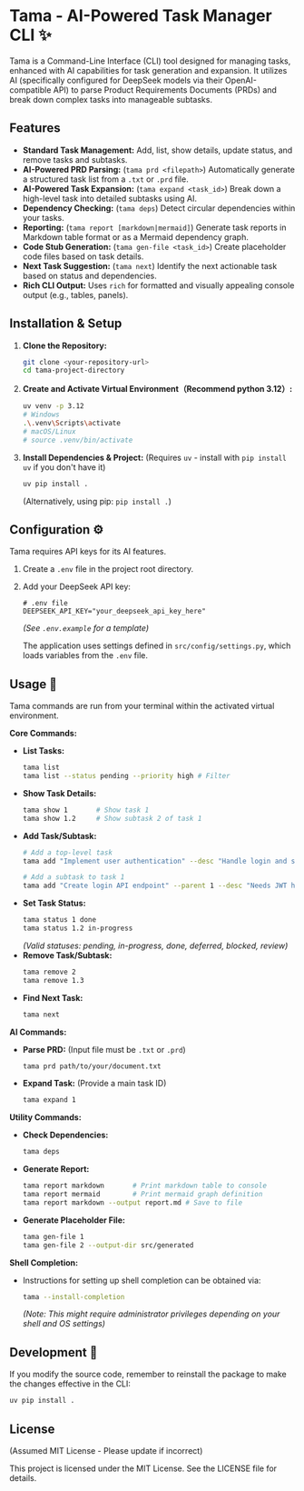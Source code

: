 # Tama - AI-Powered Task Manager CLI ✨

Tama is a Command-Line Interface (CLI) tool designed for managing tasks, enhanced with AI capabilities for task generation and expansion. It utilizes AI (specifically configured for DeepSeek models via their OpenAI-compatible API) to parse Product Requirements Documents (PRDs) and break down complex tasks into manageable subtasks.

## Features

*   **Standard Task Management:** Add, list, show details, update status, and remove tasks and subtasks.
*   **AI-Powered PRD Parsing:** (`tama prd <filepath>`) Automatically generate a structured task list from a `.txt` or `.prd` file.
*   **AI-Powered Task Expansion:** (`tama expand <task_id>`) Break down a high-level task into detailed subtasks using AI.
*   **Dependency Checking:** (`tama deps`) Detect circular dependencies within your tasks.
*   **Reporting:** (`tama report [markdown|mermaid]`) Generate task reports in Markdown table format or as a Mermaid dependency graph.
*   **Code Stub Generation:** (`tama gen-file <task_id>`) Create placeholder code files based on task details.
*   **Next Task Suggestion:** (`tama next`) Identify the next actionable task based on status and dependencies.
*   **Rich CLI Output:** Uses `rich` for formatted and visually appealing console output (e.g., tables, panels).

## Installation & Setup

1.  **Clone the Repository:**
    ```bash
    git clone <your-repository-url>
    cd tama-project-directory 
    ```
2.  **Create and Activate Virtual Environment（Recommend python 3.12）:**
    ```bash
    uv venv -p 3.12
    # Windows
    .\.venv\Scripts\activate 
    # macOS/Linux
    # source .venv/bin/activate 
    ```
3.  **Install Dependencies & Project:**
    (Requires `uv` - install with `pip install uv` if you don't have it)
    ```bash
    uv pip install .
    ```
    (Alternatively, using pip: `pip install .`)

## Configuration ⚙️

Tama requires API keys for its AI features.

1.  Create a `.env` file in the project root directory.
2.  Add your DeepSeek API key:

    ```dotenv
    # .env file
    DEEPSEEK_API_KEY="your_deepseek_api_key_here" 
    ```
    *(See `.env.example` for a template)*

    The application uses settings defined in `src/config/settings.py`, which loads variables from the `.env` file.

## Usage 🚀

Tama commands are run from your terminal within the activated virtual environment.

**Core Commands:**

*   **List Tasks:**
    ```bash
    tama list 
    tama list --status pending --priority high # Filter
    ```
*   **Show Task Details:**
    ```bash
    tama show 1       # Show task 1
    tama show 1.2     # Show subtask 2 of task 1
    ```
*   **Add Task/Subtask:**
    ```bash
    # Add a top-level task
    tama add "Implement user authentication" --desc "Handle login and sessions" --priority high

    # Add a subtask to task 1
    tama add "Create login API endpoint" --parent 1 --desc "Needs JWT handling" 
    ```
*   **Set Task Status:**
    ```bash
    tama status 1 done 
    tama status 1.2 in-progress
    ```
    *(Valid statuses: pending, in-progress, done, deferred, blocked, review)*
*   **Remove Task/Subtask:**
    ```bash
    tama remove 2
    tama remove 1.3
    ```
*   **Find Next Task:**
    ```bash
    tama next
    ```

**AI Commands:**

*   **Parse PRD:** (Input file must be `.txt` or `.prd`)
    ```bash
    tama prd path/to/your/document.txt
    ```
*   **Expand Task:** (Provide a main task ID)
    ```bash
    tama expand 1 
    ```

**Utility Commands:**

*   **Check Dependencies:**
    ```bash
    tama deps
    ```
*   **Generate Report:**
    ```bash
    tama report markdown       # Print markdown table to console
    tama report mermaid        # Print mermaid graph definition
    tama report markdown --output report.md # Save to file
    ```
*   **Generate Placeholder File:**
    ```bash
    tama gen-file 1 
    tama gen-file 2 --output-dir src/generated
    ```

**Shell Completion:**

*   Instructions for setting up shell completion can be obtained via:
    ```bash
    tama --install-completion
    ```
    *(Note: This might require administrator privileges depending on your shell and OS settings)*

## Development 🔧

If you modify the source code, remember to reinstall the package to make the changes effective in the CLI:

```bash
uv pip install . 
```

## License

(Assumed MIT License - Please update if incorrect)

This project is licensed under the MIT License. See the LICENSE file for details.

